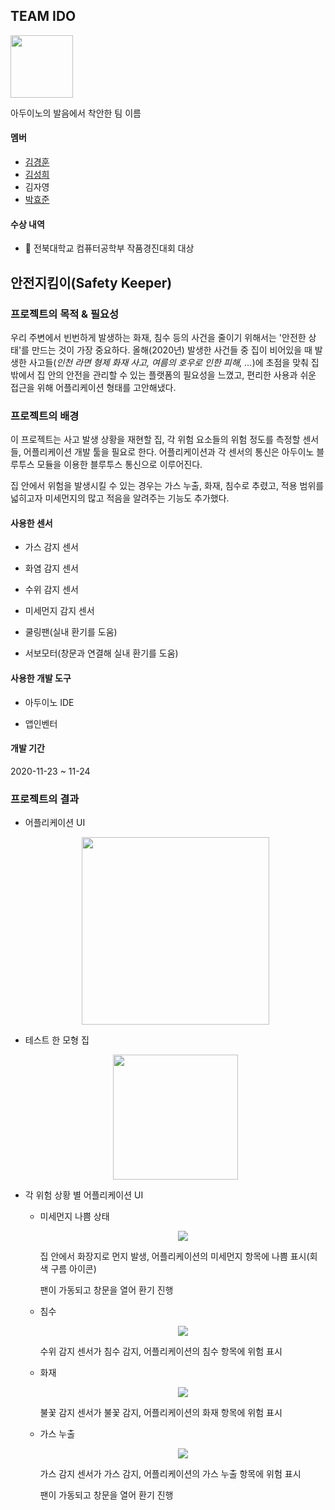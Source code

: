## TEAM IDO


  <img src="https://user-images.githubusercontent.com/50495214/105191630-a78b6400-5b7a-11eb-9d74-ed95e774e8e7.png" width="100">

아두이노의 발음에서 착안한 팀 이름


#### 멤버

- [김경훈](https://github.com/khoon-git)
- [김성희](https://github.com/xxunghee)
- 김자영
- [박효준](https://github.com/phj1450)


#### 수상 내역
- 🥇 전북대학교 컴퓨터공학부 작품경진대회 대상



## 안전지킴이(Safety Keeper)

### 프로젝트의 목적 & 필요성

  우리 주변에서 빈번하게 발생하는 화재, 침수 등의 사건을 줄이기 위해서는 '안전한 상태'를 만드는 것이 가장 중요하다. 올해(2020년) 발생한 사건들 중 집이 비어있을 때 발생한 사고들(*인천 라면 형제 화재 사고, 여름의 호우로 인한 피해, ...*)에 초점을 맞춰 집 밖에서 집 안의 안전을 관리할 수 있는 플랫폼의 필요성을 느꼈고, 편리한 사용과 쉬운 접근을 위해 어플리케이션 형태를 고안해냈다.



### 프로젝트의 배경

  이 프로젝트는 사고 발생 상황을 재현할 집, 각 위험 요소들의 위험 정도를 측정할 센서들, 어플리케이션 개발 툴을 필요로 한다. 어플리케이션과 각 센서의 통신은 아두이노 블루투스 모듈을 이용한 블루투스 통신으로 이루어진다.

 집 안에서 위험을 발생시킬 수 있는 경우는 가스 누출, 화재, 침수로 추렸고, 적용 범위를 넓히고자 미세먼지의 많고 적음을 알려주는 기능도 추가했다.
 

#### 사용한 센서 

- 가스 감지 센서

- 화염 감지 센서

- 수위 감지 센서

- 미세먼지 감지 센서

- 쿨링팬(실내 환기를 도움)

- 서보모터(창문과 연결해 실내 환기를 도움)

  

#### 사용한 개발 도구

- 아두이노 IDE

- 앱인벤터


#### 개발 기간
2020-11-23 ~ 11-24



### 프로젝트의 결과

- 어플리케이션 UI

  <center>
    <img src="https://user-images.githubusercontent.com/50495214/105189180-09969a00-5b78-11eb-9a15-e5e669910806.png" width="300">
  </center>



- 테스트 한 모형 집

  <center>
    <img src="https://user-images.githubusercontent.com/50495214/105189216-13200200-5b78-11eb-9b69-11e3579b9cf6.png" height="200">
  </center>

  

- 각 위험 상황 별 어플리케이션 UI

  - 미세먼지 나쁨 상태 

    <center>
      <img src="https://user-images.githubusercontent.com/50495214/105190023-ef10f080-5b78-11eb-9548-004470e7b2bb.png">
    </center>

    집 안에서 화장지로 먼지 발생, 어플리케이션의 미세먼지 항목에 나쁨 표시(회색 구름 아이콘)

    팬이 가동되고 창문을 열어 환기 진행

    

  - 침수

    <center>
      <img src="https://user-images.githubusercontent.com/50495214/105189286-27fc9580-5b78-11eb-9c2b-8ffab7b2acc9.png">
    </center>

    수위 감지 센서가 침수 감지, 어플리케이션의 침수 항목에 위험 표시

    

  - 화재

    <center>
      <img src="https://user-images.githubusercontent.com/50495214/105189299-2cc14980-5b78-11eb-96f2-c27b5f2db1d0.png">
    </center>

    불꽃 감지 센서가 불꽃 감지, 어플리케이션의 화재 항목에 위험 표시

    

  - 가스 누출

    <center>
      <img src="https://user-images.githubusercontent.com/50495214/105189305-2df27680-5b78-11eb-9e55-3c66a1211633.png">
    </center>

    가스 감지 센서가 가스 감지, 어플리케이션의 가스 누출 항목에 위험 표시

    팬이 가동되고 창문을 열어 환기 진행
